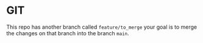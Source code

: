 # GIT

This repo has another branch called `feature/to_merge` your goal is to merge the changes on that branch into the branch `main`.